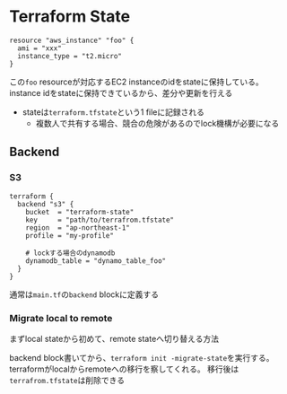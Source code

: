 # Terraform State

```hcl
resource "aws_instance" "foo" {
  ami = "xxx"
  instance_type = "t2.micro"
}
```

この`foo` resourceが対応するEC2 instanceのidをstateに保持している。  
instance idをstateに保持できているから、差分や更新を行える

* stateは`terraform.tfstate`という1 fileに記録される
  * 複数人で共有する場合、競合の危険があるのでlock機構が必要になる

## Backend

### S3

```hcl
terraform {
  backend "s3" {
    bucket  = "terraform-state"
    key     = "path/to/terrafrom.tfstate"
    region  = "ap-northeast-1"
    profile = "my-profile"

    # lockする場合のdynamodb
    dynamodb_table = "dynamo_table_foo"
  }
}
```

通常は`main.tf`の`backend` blockに定義する

### Migrate local to remote

まずlocal stateから初めて、remote stateへ切り替える方法

backend block書いてから、`terraform init -migrate-state`を実行する。  
terraformがlocalからremoteへの移行を察してくれる。
移行後は`terrafrom.tfstate`は削除できる

  